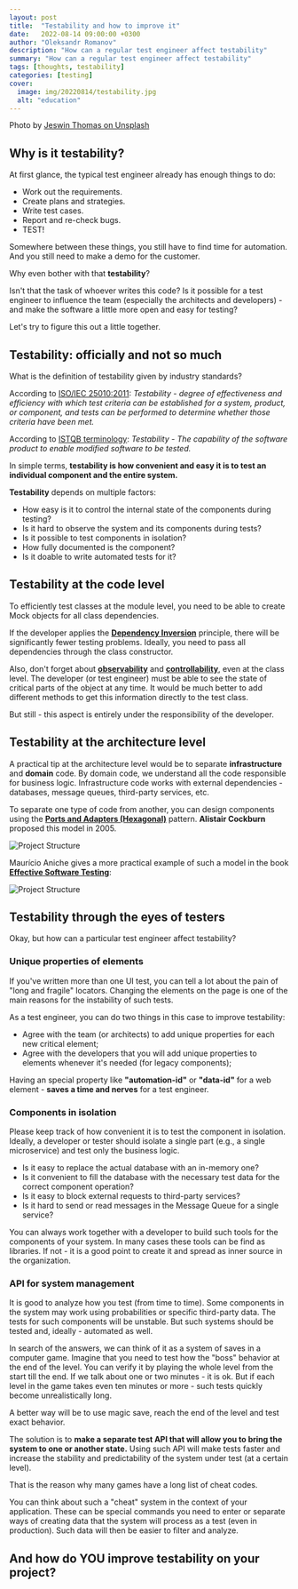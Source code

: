 ```yaml
---
layout: post
title:  "Testability and how to improve it"
date:   2022-08-14 09:00:00 +0300
author: "Oleksandr Romanov"
description: "How can a regular test engineer affect testability"
summary: "How can a regular test engineer affect testability"
tags: [thoughts, testability]
categories: [testing]
cover:
  image: img/20220814/testability.jpg
  alt: "education"
---
```


Photo by [Jeswin Thomas on Unsplash](https://unsplash.com/photos/-Cm7hnp4WOg?utm_source=unsplash&utm_medium=referral&utm_content=creditShareLink)

## Why is it testability?
At first glance, the typical test engineer already has enough things to do:
- Work out the requirements.
- Create plans and strategies.
- Write test cases.
- Report and re-check bugs.
- TEST!

Somewhere between these things, you still have to find time for automation. And you still need to make a demo for the customer.  

Why even bother with that **testability**?  

Isn't that the task of whoever writes this code? Is it possible for a test engineer to influence the team (especially the architects and developers) - and make the software a little more open and easy for testing?  

Let's try to figure this out a little together.

## Testability: officially and not so much
What is the definition of testability given by industry standards?

According to [ISO/IEC 25010:2011](https://www.iso.org/obp/ui/#iso:std:iso-iec:25010:ed-1:v1:en):
*Testability - degree of effectiveness and efficiency with which test criteria can be established for a system, product, or component, and tests can be performed to determine whether those criteria have been met.*

According to [ISTQB terminology](https://glossary.istqb.org/en/term/testability-3):
*Testability - The capability of the software product to enable modified software to be tested.*

In simple terms, **testability is how convenient and easy it is to test an individual component and the entire system.**

**Testability** depends on multiple factors:  

* How easy is it to control the internal state of the components during testing?
* Is it hard to observe the system and its components during tests?
* Is it possible to test components in isolation?
* How fully documented is the component?
* Is it doable to write automated tests for it?

## Testability at the code level
To efficiently test classes at the module level, you need to be able to create Mock objects for all class dependencies.

If the developer applies the [**Dependency Inversion**](https://en.wikipedia.org/wiki/Dependency_inversion_principle) principle, there will be significantly fewer testing problems. Ideally, you need to pass all dependencies through the class constructor.

Also, don't forget about [**observability**](https://en.wikipedia.org/wiki/Observability) and [**controllability**](https://en.wikipedia.org/wiki/Controllability), even at the class level. The developer (or test engineer) must be able to see the state of critical parts of the object at any time. It would be much better to add different methods to get this information directly to the test class.  

But still - this aspect is entirely under the responsibility of the developer.  

## Testability at the architecture level
A practical tip at the architecture level would be to separate **infrastructure** and **domain** code. By domain code, we understand all the code responsible for business logic. Infrastructure code works with external dependencies - databases, message queues, third-party services, etc.  

To separate one type of code from another, you can design components using the **[Ports and Adapters (Hexagonal)](https://en.wikipedia.org/wiki/Hexagonal_architecture_(software))** pattern. **Alistair Cockburn** proposed this model in 2005.

![Project Structure](/img/20220814/portadapters.png)

Maurício Aniche gives a more practical example of such a model in the book **[Effective Software Testing](https://www.manning.com/books/effective-software-testing)**:

![Project Structure](/img/20220814/portsexplained.png)

## Testability through the eyes of testers
Okay, but how can a particular test engineer affect testability?

### Unique properties of elements
If you've written more than one UI test, you can tell a lot about the pain of "long and fragile" locators. Changing the elements on the page is one of the main reasons for the instability of such tests.

As a test engineer, you can do two things in this case to improve testability:

- Agree with the team (or architects) to add unique properties for each new critical element;
- Agree with the developers that you will add unique properties to elements whenever it's needed (for legacy components);

Having an special property like **"automation-id"** or **"data-id"** for a web element - **saves a time and nerves** for a test engineer. 

### Components in isolation
Please keep track of how convenient it is to test the component in isolation. Ideally, a developer or tester should isolate a single part (e.g., a single microservice) and test only the business logic.

* Is it easy to replace the actual database with an in-memory one?
* Is it convenient to fill the database with the necessary test data for the correct component operation?
* Is it easy to block external requests to third-party services?
* Is it hard to send or read messages in the Message Queue for a single service?

You can always work together with a developer to build such tools for the components of your system. In many cases these tools can be find as libraries. If not - it is a good point to create it and spread as inner source in the organization.  

### API for system management
It is good to analyze how you test (from time to time). Some components in the system may work using probabilities or specific third-party data. The tests for such components will be unstable. But such systems should be tested and, ideally - automated as well. 

In search of the answers, we can think of it as a system of saves in a computer game. 
Imagine that you need to test how the "boss" behavior at the end of the level. You can verify it by playing the whole level from the start till the end. If we talk about one or two minutes - it is ok. But if each level in the game takes even ten minutes or more - such tests quickly become unrealistically long.  

A better way will be to use magic save, reach the end of the level and test exact behavior.  

The solution is to **make a separate test API that will allow you to bring the system to one or another state.** Using such API will make tests faster and increase the stability and predictability of the system under test (at a certain level).  

That is the reason why many games have a long list of cheat codes. 

You can think about such a "cheat" system in the context of your application. These can be special commands you need to enter or separate ways of creating data that the system will process as a test (even in production). Such data will then be easier to filter and analyze.

## And how do YOU improve testability on your project?